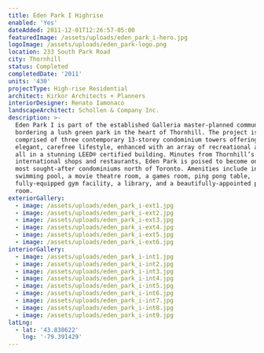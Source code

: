 ```yaml
---
title: Eden Park I Highrise
enabled: 'Yes'
dateAdded: 2011-12-01T12:26:57-05:00
featuredImage: /assets/uploads/eden_park_i-hero.jpg
logoImage: /assets/uploads/eden_park-logo.png
location: 233 South Park Road
city: Thornhill
status: Completed
completedDate: '2011'
units: '430'
projectType: High-rise Residential
architect: Kirkor Architects + Planners
interiorDesigner: Renato Iamonaco
landscapeArchitect: Schollen & Company Inc.
description: >-
  Eden Park I is part of the established Galleria master-planned community
  bordering a lush green park in the heart of Thornhill. The project is
  comprised of three contemporary 13-storey condominium towers offering an
  elegant, carefree lifestyle, enhanced with an array of recreational amenities,
  all in a stunning LEED® certified building. Minutes from Thornhill’s
  international shops and restaurants, Eden Park is poised to become one of the
  most sought-after condominiums north of Toronto. Amenities include indoor
  swimming pool, a movie theatre room, a games room, ping pong table,
  fully-equipped gym facility, a library, and a beautifully-appointed party
  room.
exteriorGallery:
  - image: /assets/uploads/eden_park_i-ext1.jpg
  - image: /assets/uploads/eden_park_i-ext2.jpg
  - image: /assets/uploads/eden_park_i-ext3.jpg
  - image: /assets/uploads/eden_park_i-ext4.jpg
  - image: /assets/uploads/eden_park_i-ext5.jpg
  - image: /assets/uploads/eden_park_i-ext6.jpg
interiorGallery:
  - image: /assets/uploads/eden_park_i-int1.jpg
  - image: /assets/uploads/eden_park_i-int2.jpg
  - image: /assets/uploads/eden_park_i-int3.jpg
  - image: /assets/uploads/eden_park_i-int4.jpg
  - image: /assets/uploads/eden_park_i-int5.jpg
  - image: /assets/uploads/eden_park_i-int6.jpg
  - image: /assets/uploads/eden_park_i-int7.jpg
  - image: /assets/uploads/eden_park_i-int8.jpg
  - image: /assets/uploads/eden_park_i-int9.jpg
latLng:
  - lat: '43.838622'
    lng: '-79.391429'
---
```


